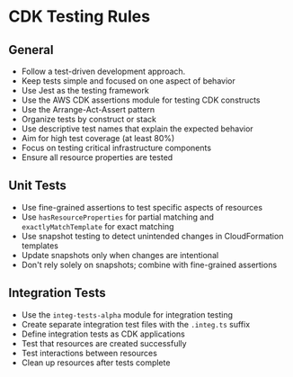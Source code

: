 # CDK Testing Rules

## General

- Follow a test-driven development approach.
- Keep tests simple and focused on one aspect of behavior
- Use Jest as the testing framework
- Use the AWS CDK assertions module for testing CDK constructs
- Use the Arrange-Act-Assert pattern
- Organize tests by construct or stack
- Use descriptive test names that explain the expected behavior
- Aim for high test coverage (at least 80%)
- Focus on testing critical infrastructure components
- Ensure all resource properties are tested

## Unit Tests

- Use fine-grained assertions to test specific aspects of resources
- Use `hasResourceProperties` for partial matching and `exactlyMatchTemplate` for exact matching
- Use snapshot testing to detect unintended changes in CloudFormation templates
- Update snapshots only when changes are intentional
- Don't rely solely on snapshots; combine with fine-grained assertions

## Integration Tests

- Use the `integ-tests-alpha` module for integration testing
- Create separate integration test files with the `.integ.ts` suffix
- Define integration tests as CDK applications
- Test that resources are created successfully
- Test interactions between resources
- Clean up resources after tests complete
